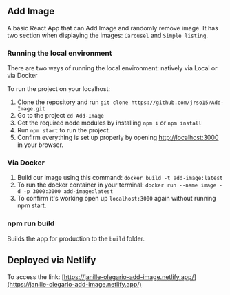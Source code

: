 ## Add Image

A basic React App that can Add Image and randomly remove image.
It has two section when displaying the images: `Carousel` and `Simple listing`.

### Running the local environment ###

There are two ways of running the local environment: natively via Local or via Docker

To run the project on your localhost:
  1. Clone the repository and run `git clone https://github.com/jrso15/Add-Image.git`
  2. Go to the project `cd Add-Image`
  3. Get the required node modules by installing `npm i` or `npm install`
  4. Run `npm start` to run the project.
  5. Confirm everything is set up properly by opening [http://localhost:3000](http://localhost:3000) in your browser.

### Via Docker ###

  1. Build our image using this command: `docker build -t add-image:latest`
  2. To run the docker container in your terminal: `docker run --name image -d -p 3000:3000 add-image:latest`
  3. To confirm it's working open up `localhost:3000` again without running npm start.

### npm run build ###

Builds the app for production to the `build` folder.

## Deployed via Netlify

To access the link: 
[https://janille-olegario-add-image.netlify.app/](https://janille-olegario-add-image.netlify.app/)
